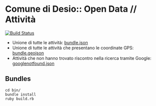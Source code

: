 # Comune di Desio:: Open Data // Attività

[![Build Status](https://travis-ci.org/comune-desio/opendata_attivita.svg?branch=master)](https://travis-ci.org/comune-desio/opendata_attivita)

- Unione di tutte le attività: [bundle.json](https://github.com/comune-desio/opendata_attivita/blob/bundles/bin/bundle.json)
- Unione di tutte le attività che presentano le coordinate GPS: [bundle.geojson]( https://github.com/comune-desio/opendata_attivita/blob/bundles/bin/bundle.geojson)
- Attività che non hanno trovato riscontro nella ricerca tramite Google: [googlenotfound.json]( https://github.com/comune-desio/opendata_attivita/blob/master/googlenotfound.json)

## Bundles

```
cd bin/
bundle install
ruby build.rb
```

